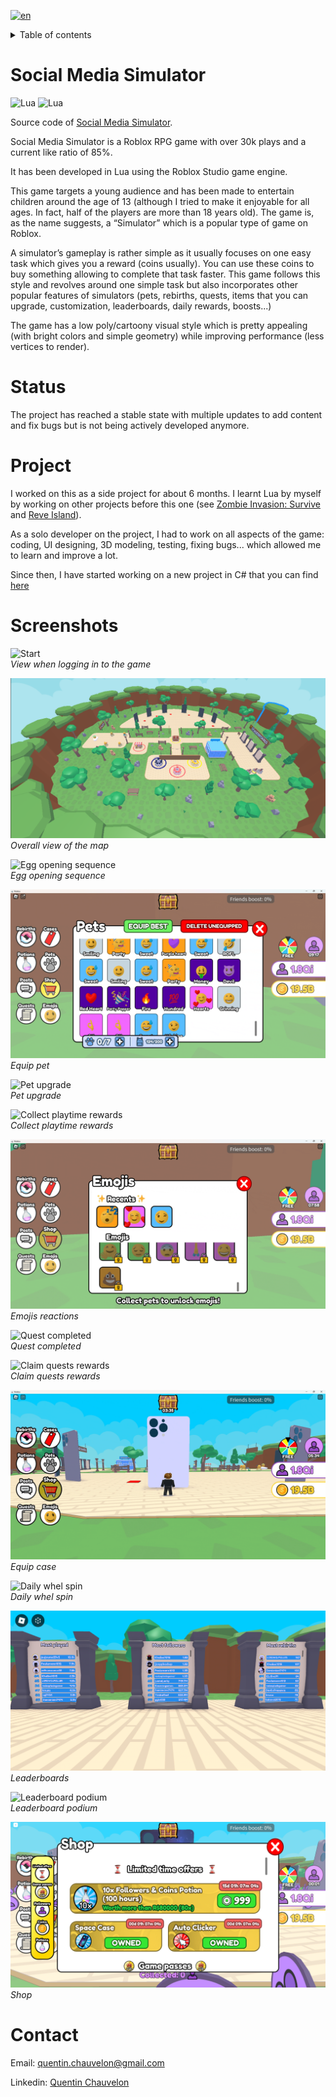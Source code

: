 [![en](https://img.shields.io/badge/lang-fr-blue.svg)](README.fr.md)

<details>

<summary>Table of contents</summary>

1. [Social Media Simulator](#social-media-simulator)
2. [Status](#status)
2. [Project](#project)
2. [Screenshots](#screenshots)
2. [Contact](#contact)

</details>

# Social Media Simulator

![Lua](https://img.shields.io/badge/Lua-2C2D72?style=flat&logo=lua&logoColor=2C2D72&labelColor=grey)
![Lua](https://img.shields.io/badge/Roblox%20Studio-00A2FF?style=flat&logo=roblox-studio&logoColor=00A2FF&labelColor=grey)

Source code of [Social Media Simulator](https://www.roblox.com/games/14844187553).

Social Media Simulator is a Roblox RPG game with over 30k plays and a current like ratio of 85%.

It has been developed in Lua using the Roblox Studio game engine.

This game targets a young audience and has been made to entertain children around the age of 13 (although I tried to make it enjoyable for all ages. In fact, half of the players are more than 18 years old).  The game is, as the name suggests, a “Simulator” which is a popular type of game on Roblox.

A simulator’s gameplay is rather simple as it usually focuses on one easy task which gives you a reward (coins usually). You can use these coins to buy something allowing to complete that task faster. This game follows this style and revolves around one simple task but also incorporates other popular features of simulators (pets, rebirths, quests, items that you can upgrade, customization, leaderboards, daily rewards, boosts...) 

The game has a low poly/cartoony visual style which is pretty appealing (with bright colors and simple geometry) while improving performance (less vertices to render). 


# Status

The project has reached a stable state with multiple updates to add content and fix bugs but is not being actively developed anymore.


# Project

I worked on this as a side project for about 6 months. I learnt Lua by myself by working on other projects before this one (see [Zombie Invasion: Survive](https://github.com/Quentin-Chauvelon/Zombie_Invasion_Survive) and [Reve Island](https://github.com/Quentin-Chauvelon/Reve_Island)).

As a solo developer on the project, I had to work on all aspects of the game: coding, UI designing, 3D modeling, testing, fixing bugs... which allowed me to learn and improve a lot.

Since then, I have started working on a new project in C# that you can find [here](https://github.com/Quentin-Chauvelon/3D-Ball-Maze)


# Screenshots

![Start](Images/Start.gif)  
*View when logging in to the game*

![Map](Images/Map.png)  
*Overall view of the map*

![Egg opening sequence](Images/Egg_Opening.gif)  
*Egg opening sequence*

![Equip pet](Images/Pet_Equipping.gif)  
*Equip pet*

![Pet upgrade](Images/Emoji_Pet_Upgrade.gif)  
*Pet upgrade*

![Collect playtime rewards](Images/Collect_Play_Time_Reward.gif)  
*Collect playtime rewards*

![Emojis reactions](Images/Emojis.gif)  
*Emojis reactions*

![Quest completed](Images/Quest_Completed.gif)  
*Quest completed*

![Claim quests rewards](Images/Claim_Quests_Rewards.gif)  
*Claim quests rewards*

![Equip case](Images/Equip_Case.gif)  
*Equip case*

![Daily whel spin](Images/Daily_Wheel_Spin.gif)  
*Daily whel spin*

![Leaderboards](Images/Leaderboards_3.png)  
*Leaderboards*

![Leaderboard podium](Images/Podium.gif)  
*Leaderboard podium*

![Shop](Images/Shop.png)  
*Shop*


# Contact

Email: [quentin.chauvelon@gmail.com](mailto:quentin.chauvelon@gmail.com)

Linkedin: [Quentin Chauvelon](https://www.linkedin.com/in/quentin-chauvelon/)
